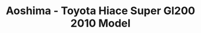---
layout: product
title: "Aoshima - Toyota Hiace Super Gl200 2010 Model"
price: "TBA" 
desc: "N/A"
img_path: "/assets/img/AO10464.webp"
brand: "N/A"
available: false
special_offer: false
new: false
soon: false
cat: "010000"
subcat: "013700"
subsubcat: "0N/A"
sifra: "AO10464"
popular: false
spec: false
---
